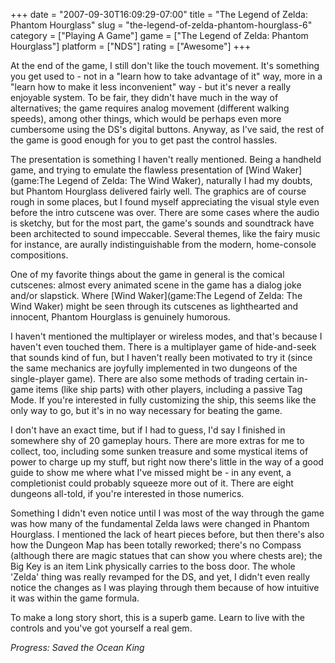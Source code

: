 +++
date = "2007-09-30T16:09:29-07:00"
title = "The Legend of Zelda: Phantom Hourglass"
slug = "the-legend-of-zelda-phantom-hourglass-6"
category = ["Playing A Game"]
game = ["The Legend of Zelda: Phantom Hourglass"]
platform = ["NDS"]
rating = ["Awesome"]
+++

At the end of the game, I still don't like the touch movement.  It's something you get used to - not in a "learn how to take advantage of it" way, more in a "learn how to make it less inconvenient" way - but it's never a really enjoyable system.  To be fair, they didn't have much in the way of alternatives; the game requires analog movement (different walking speeds), among other things, which would be perhaps even more cumbersome using the DS's digital buttons.  Anyway, as I've said, the rest of the game is good enough for you to get past the control hassles.

The presentation is something I haven't really mentioned.  Being a handheld game, and trying to emulate the flawless presentation of [Wind Waker](game:The Legend of Zelda: The Wind Waker), naturally I had my doubts, but Phantom Hourglass delivered fairly well.  The graphics are of course rough in some places, but I found myself appreciating the visual style even before the intro cutscene was over.  There are some cases where the audio is sketchy, but for the most part, the game's sounds and soundtrack have been architected to sound impeccable.  Several themes, like the fairy music for instance, are aurally indistinguishable from the modern, home-console compositions.

One of my favorite things about the game in general is the comical cutscenes: almost every animated scene in the game has a dialog joke and/or slapstick.  Where [Wind Waker](game:The Legend of Zelda: The Wind Waker) might be seen through its cutscenes as lighthearted and innocent, Phantom Hourglass is genuinely humorous.

I haven't mentioned the multiplayer or wireless modes, and that's because I haven't even touched them.  There is a multiplayer game of hide-and-seek that sounds kind of fun, but I haven't really been motivated to try it (since the same mechanics are joyfully implemented in two dungeons of the single-player game).  There are also some methods of trading certain in-game items (like ship parts) with other players, including a passive Tag Mode.  If you're interested in fully customizing the ship, this seems like the only way to go, but it's in no way necessary for beating the game.

I don't have an exact time, but if I had to guess, I'd say I finished in somewhere shy of 20 gameplay hours.  There are more extras for me to collect, too, including some sunken treasure and some mystical items of power to charge up my stuff, but right now there's little in the way of a good guide to show me where what I've missed might be - in any event, a completionist could probably squeeze more out of it.  There are eight dungeons all-told, if you're interested in those numerics.

Something I didn't even notice until I was most of the way through the game was how many of the fundamental Zelda laws were changed in Phantom Hourglass.  I mentioned the lack of heart pieces before, but then there's also how the Dungeon Map has been totally reworked; there's no Compass (although there are magic statues that can show you where chests are); the Big Key is an item Link physically carries to the boss door.  The whole 'Zelda' thing was really revamped for the DS, and yet, I didn't even really notice the changes as I was playing through them because of how intuitive it was within the game formula.

To make a long story short, this is a superb game.  Learn to live with the controls and you've got yourself a real gem.

<i>Progress: Saved the Ocean King</i>